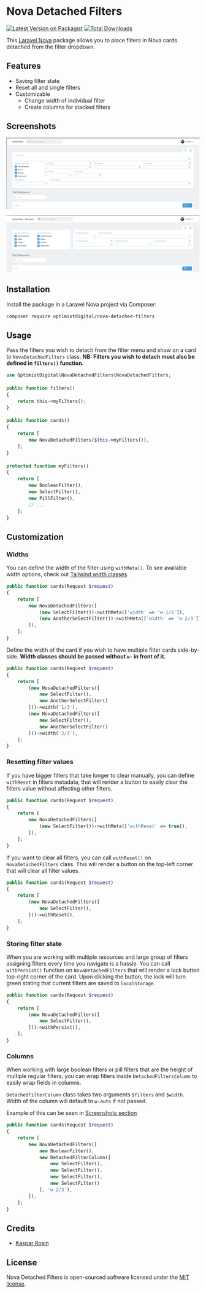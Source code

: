 # Nova Detached Filters

[![Latest Version on Packagist](https://img.shields.io/packagist/v/optimistdigital/nova-detached-filters.svg?style=flat-square)](https://packagist.org/packages/optimistdigital/nova-detached-filters)
[![Total Downloads](https://img.shields.io/packagist/dt/optimistdigital/nova-detached-filters.svg?style=flat-square)](https://packagist.org/packages/optimistdigital/nova-detached-filters)

This [Laravel Nova](https://nova.laravel.com/) package allows you to place filters in Nova cards detached from the filter dropdown.

## Features

- Saving filter state
- Reset all and single filters
- Customizable
  - Change width of individual filter
  - Create columns for stacked filters

## Screenshots

![Large Card](docs/large.png)

![Small Cards](docs/small.png)


## Installation

Install the package in a Laravel Nova project via Composer:

```bash
composer require optimistdigital/nova-detached-filters
```

## Usage

Pass the filters you wish to detach from the filter menu and show on a card to `NovaDetachedFilters` class.
**NB: Filters you wish to detach must also be defined in `filters()` function.**


```php
use OptimistDigital\NovaDetachedFilters\NovaDetachedFilters;

public function filters()
{
    return this->myFilters();
}

public function cards()
{
    return [
        new NovaDetachedFilters($this->myFilters()),
    ];
}

protected function myFilters()
{
    return [
        new BooleanFilter(),
        new SelectFilter(),
        new PillFilter(),
        // ...
    ];
}
```

## Customization

### Widths
You can define the width of the filter using `withMeta()`.
To see available width options, check out [Tailwind width classes](https://tailwindcss.com/docs/width#app)

```php
public function cards(Request $request)
{
    return [
        new NovaDetachedFilters([
            (new SelectFilter())->withMeta(['width' => 'w-1/3']),
            (new AnotherSelectFilter())->withMeta(['width' => 'w-2/3']),
        ]),
    ];
}
```

Define the width of the card if you wish to have multiple filter cards side-by-side.
**Width classes should be passed without `w-` in front of it.**

```php
public function cards(Request $request)
{
    return [
        (new NovaDetachedFilters([
            new SelectFilter(),
            new AnotherSelectFilter()
        ]))->width('1/3'),
        (new NovaDetachedFilters([
            new SelectFilter(),
            new AnotherSelectFilter()
        ]))->width('2/3'),
    ];
}
```

### Resetting filter values
If you have bigger filters that take longer to clear manually, you can define `withReset` in filters metadata, that will render a button to easily clear the filters value without affecting other filters.

```php
public function cards(Request $request)
{
    return [
        new NovaDetachedFilters([
            (new SelectFilter())->withMeta(['withReset' => true]),
        ]),
    ];
}
```

If you want to clear all filters, you can call `withReset()` on `NovaDetachedFilters` class. This will render a button on the top-left corner that will clear all filter values.
```php
public function cards(Request $request)
{
    return [
        (new NovaDetachedFilters([
            new SelectFilter(),
        ]))->withReset(),
    ];
}
```

### Storing filter state
When you are working with multiple resources and large group of filters assigning filters every time you navigate is a hassle.
You can call `withPersist()` function on `NovaDetachedFilters` that will render a lock button top-right corner of the card.
Upon clicking the button, the lock will turn green stating that current filters are saved to `localStorage`.

```php
public function cards(Request $request)
{
    return [
        (new NovaDetachedFilters([
            new SelectFilter(),
        ]))->withPersist(),
    ];
}
```

### Columns
When working with large boolean filters or pill filters that are the height of multiple regular filters, you can wrap filters inside `DetachedFiltersColumn` to easily wrap fields in columns.

`DetachedFilterColumn` class takes two arguments `$filters` and `$width`.
Width of the column will default to `w-auto` if not passed.

Example of this can be seen in [Screenshots section](#Screenshots)

```php
public function cards(Request $request)
{
    return [
        new NovaDetachedFilters([
            new BooleanFilter(),
            new DetachedFilterColumn([
                new SelectFilter(),
                new SelectFilter(),
                new SelectFilter(),
                new SelectFilter()
            ], 'w-2/3'),
        ]),
    ];
}
```

## Credits

- [Kaspar Rosin](https://github.com/kasparrosin)

## License

Nova Detached Filters is open-sourced software licensed under the [MIT license](LICENSE.md).
